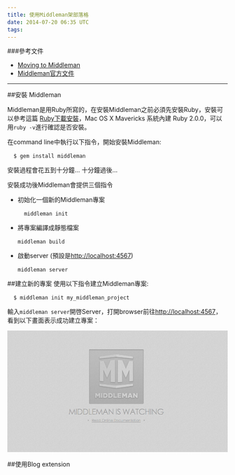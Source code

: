 ```yaml
---
title: 使用Middleman架部落格
date: 2014-07-20 06:35 UTC
tags:
---
```


###參考文件
- [Moving to Middleman](http://www.patricklenz.co/blog/2013/6/2/moving-to-middleman)
- [Middleman官方文件](http://middlemanapp.com/)

---

##安裝 Middleman

Middleman是用Ruby所寫的，在安裝Middleman之前必須先安裝Ruby，安裝可以參考這篇 [Ruby下載安裝](https://www.ruby-lang.org/zh_tw/downloads/)，Mac OS X Mavericks 系統內建 Ruby 2.0.0，可以用```ruby -v```進行確認是否安裝。

在command line中執行以下指令，開始安裝Middleman:

~~~ shell
  $ gem install middleman
~~~

安裝過程會花五到十分鐘...  十分鐘過後...

安裝成功後Middleman會提供三個指令

- 初始化一個新的Middleman專案

  ```
    middleman init
  ```
- 將專案編譯成靜態檔案

  ```
  middleman build
  ```
- 啟動server (預設是<http://localhost:4567>)

  ```
  middleman server
  ```

##建立新的專案
使用以下指令建立Middleman專案:

~~~ shell
  $ middleman init my_middleman_project
~~~

輸入```middleman server```開啓Server，打開browser前往<http://localhost:4567>，看到以下畫面表示成功建立專案：

![alt text](/images/middleman-opening.png "Middleman Opening")

##使用Blog extension


